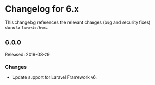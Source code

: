 # Changelog for 6.x

This changelog references the relevant changes (bug and security fixes) done to `laravie/html`.

## 6.0.0

Released: 2019-08-29

### Changes

* Update support for Laravel Framework v6.
